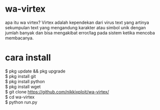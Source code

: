 # wa-virtex
apa itu wa virtex?
Virtex adalah kependekan dari virus text yang artinya sekumpulan text yang mengandung karakter atau simbol unik dengan jumlah banyak dan bisa mengakibat error/lag pada sistem ketika mencoba membacanya.
# cara install
$ pkg update && pkg upgrade<br>
$ pkg install git<br>
$ pkg install python<br>
$ pkg install wget<br>
$ git clone https://github.com/nikkixploit/wa-virtex/<br>
$ cd wa-virtex<br>
$ python run.py
